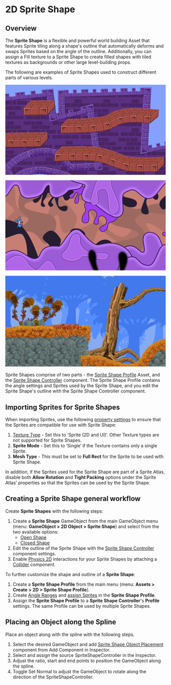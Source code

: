 # 2D Sprite Shape

## Overview

The __Sprite Shape__ is a flexible and powerful world building Asset that features Sprite tiling along a shape's outline that automatically deforms and swaps Sprites based on the angle of the outline.  Additionally, you can assign a Fill texture to a Sprite Shape to create filled shapes with tiled textures as backgrounds or other large level-building props.

The following are examples of Sprite Shapes used to construct different parts of various levels.

![This image shows a level created with the Sprite Shape tool. This shows a 2D side-scrolling platform level with multiple platforms made of tiled red brick sprites. The platforms are all of different lengths. The background is made of tiled purple bricks made to resemble castle walls. The different level elements are curved to show that their geometry follows the spline of the Sprite Shape tool.](images/2D_SpriteShape_1.png)

![This image shows a level created with the Sprite Shape tool. This shows a 2D side-scrolling platform with purple rounded geometry of random shapes. The random shapes make up both the floor and ceiling of a platforming level, with a character sprite to the left.](images/2D_SpriteShape_2.png)

![This image shows a level created with the Sprite Shape tool. This shows a 2D side-scrolling platform level with its floor made of tiled grass and rock tiles. Trees and plants decorate the level, which are made of tiled sprites with the Sprite Shape tool.](images/2D_SpriteShape_3.png)

Sprite Shapes comprise of two parts - the [Sprite Shape Profile](SSProfile.md) Asset, and the [Sprite Shape Controller](SSController.md) component. The Sprite Shape Profile contains the angle settings and Sprites used by the Sprite Shape, and you edit the Sprite Shape's outline with the Sprite Shape Controller component.

## Importing Sprites for Sprite Shapes

When importing Sprites, use the following [property settings](https://docs.unity3d.com/Manual/TextureTypes.html#Sprite) to ensure that the Sprites are compatible for use with Sprite Shape:

1. [Texture Type](https://docs.unity3d.com/Manual/TextureTypes.html#Sprite) - Set this to ‘Sprite (2D and UI)’. Other Texture types are not supported for Sprite Shapes.
2. **Sprite Mode** - Set this to ‘Single’ if the Texture contains only a single Sprite.
3. __Mesh Type__ - This must be set to __Full Rect__ for the Sprite to be used with Sprite Shape.

In addition, if the Sprites used for the Sprite Shape are part of a Sprite Atlas, disable both **Allow Rotation** and **Tight Packing** options under the Sprite Atlas’ properties so that the Sprites can be used by the Sprite Shape.

## Creating a Sprite Shape general workflow

Create __Sprite Shapes__ with the following steps:

1. Create a **Sprite Shape** GameObject from the main GameObject menu (menu: __GameObject > 2D Object > Sprite Shape__) and select from the two available options:
   - [Open Shape](SSProfile.md#open-shape)
   - [Closed Shape](SSProfile.md#closed-shape)
2. Edit the outline of the Sprite Shape with the [Sprite Shape Controller](SSController.md) component settings.
3. Enable [Physics 2D](https://docs.unity3d.com/Manual/class-Physics2DManager.html) interactions for your Sprite Shapes by attaching a [Collider](SSCollision.md) component.

To further customize the shape and outline of a __Sprite Shape__:

1. Create a __Sprite Shape Profile__ from the main menu (menu: __Assets > Create > 2D > Sprite Shape Profile__).
2. Create [Angle Ranges](SSProfile.md#creating-angle-ranges) and [assign Sprites](SSProfile.md#assigning-sprites) in the __Sprite Shape Profile__.
3. Assign the __Sprite Shape Profile__ to a __Sprite Shape Controller__'s __Profile__ settings. The same Profile can be used by multiple Sprite Shapes.

## Placing an Object along the Spline

Place an object along with the spline with the following steps.

1. Select the desired GameObject and add [Sprite Shape Object Placement](SSObjectPlacement.md) component from Add Component in Inspector.
2. Select and assign the source SpriteShapeController in the Inspector.
3. Adjust the ratio, start and end points to position the GameObject along the spline. 
4. Toggle Set Normal to adjust the GameObject to rotate along the direction of the SpriteShapeController.